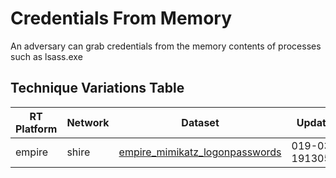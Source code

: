# Credentials From Memory

An adversary can grab credentials from the memory contents of processes such as lsass.exe

## Technique Variations Table

| RT Platform | Network | Dataset | Updated |
| ----------- | ------- | --------- | ------- |
| empire |  shire | [empire_mimikatz_logonpasswords](./empire_mimikatz_logonpasswords.md) | 019-03-19130532 |
